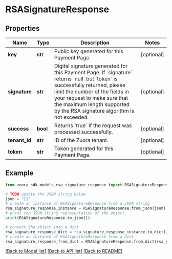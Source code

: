 # RSASignatureResponse


## Properties

Name | Type | Description | Notes
------------ | ------------- | ------------- | -------------
**key** | **str** | Public key generated for this Payment Page.  | [optional] 
**signature** | **str** | Digital signature generated for this Payment Page.   If &#x60;signature&#x60; returns &#x60;null&#x60; but &#x60;token&#x60; is successfully returned, please limit the number of the fields in your request to make sure that the maximum length supported by the RSA signature algorithm is not exceeded. | [optional] 
**success** | **bool** | Returns &#x60;true&#x60; if the request was processed successfully.  | [optional] 
**tenant_id** | **str** | ID of the Zuora tenant.  | [optional] 
**token** | **str** | Token generated for this Payment Page.  | [optional] 

## Example

```python
from zuora_sdk.models.rsa_signature_response import RSASignatureResponse

# TODO update the JSON string below
json = "{}"
# create an instance of RSASignatureResponse from a JSON string
rsa_signature_response_instance = RSASignatureResponse.from_json(json)
# print the JSON string representation of the object
print(RSASignatureResponse.to_json())

# convert the object into a dict
rsa_signature_response_dict = rsa_signature_response_instance.to_dict()
# create an instance of RSASignatureResponse from a dict
rsa_signature_response_from_dict = RSASignatureResponse.from_dict(rsa_signature_response_dict)
```
[[Back to Model list]](../README.md#documentation-for-models) [[Back to API list]](../README.md#documentation-for-api-endpoints) [[Back to README]](../README.md)


